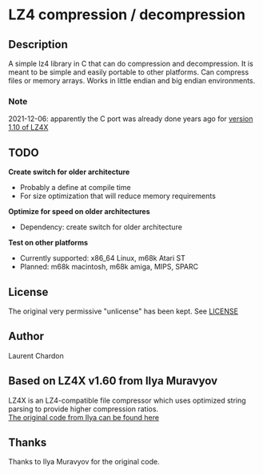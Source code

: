 # LZ4 compression / decompression

## Description
A simple lz4 library in C that can do compression and decompression. It is meant to be simple and easily portable to other platforms. Can compress files or memory arrays. Works in little endian and big endian environments.
### Note
2021-12-06: apparently the C port was already done years ago for [version 1.10 of LZ4X](https://github.com/nemequ/lz4x)

## TODO
    
**Create switch for older architecture**
- Probably a define at compile time
- For size optimization that will reduce memory requirements
  
**Optimize for speed on older architectures**
- Dependency: create switch for older architecture
  
**Test on other platforms**
- Currently supported: x86_64 Linux, m68k Atari ST
- Planned: m68k macintosh, m68k amiga, MIPS, SPARC
  
## License
The original very permissive "unlicense" has been kept. See [LICENSE](LICENSE)

## Author
Laurent Chardon

## Based on LZ4X v1.60 from Ilya Muravyov
LZ4X is an LZ4-compatible file compressor which uses optimized string parsing to provide higher compression ratios.  
[The original code from Ilya can be found here](https://github.com/encode84/lz4x)

## Thanks
Thanks to Ilya Muravyov for the original code.
